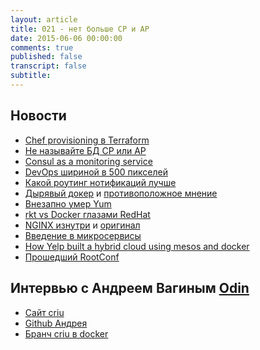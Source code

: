```yaml
---
layout: article
title: 021 - нет больше CP и AP
date: 2015-06-06 00:00:00
comments: true
published: false
transcript: false
subtitle:
---
```


## Новости

* [Chef provisioning в Terraform](https://github.com/hashicorp/terraform/blob/master/CHANGELOG.md#052-may-15-2015)
* [Не называйте БД CP или AP](https://martin.kleppmann.com/2015/05/11/please-stop-calling-databases-cp-or-ap.html)
* [Consul as a monitoring service](https://speakerdeck.com/sethvargo/consul-as-a-monitoring-service)
* [DevOps шириной в 500 пикселей](http://habrahabr.ru/post/258751/)
* [Какой роутинг нотификаций лучше](https://ctrlok.com/?p=137)
* [Дырявый докер](http://www.banyanops.com/blog/analyzing-docker-hub/) и [противоположное мнение](http://jpetazzo.github.io/2015/05/27/docker-images-vulnerabilities/)
* [Внезапно умер Yum](http://dnf.baseurl.org/2015/05/11/yum-is-dead-long-live-dnf/)
* [rkt vs Docker глазами RedHat](http://rhelblog.redhat.com/2015/05/05/rkt-appc-and-docker-a-take-on-the-linux-container-upstream/)
* [NGINX изнутри](http://habrahabr.ru/post/260065/) и [оригинал](http://nginx.com/blog/inside-nginx-how-we-designed-for-performance-scale/)
* [Введение в микросервисы](http://nginx.com/blog/introduction-to-microservices/)
* [How Yelp built a hybrid cloud using mesos and docker](https://mesosphere.com/blog/2015/06/09/containers-clouds-and-code-how-yelp-built-a-hybrid-cloud-using-mesos-and-docker/)
* [Прошедший RootConf](http://rootconf.ru/)

## Интервью c Андреем Вагиным [Odin](http://www.odin.com)

* [Сайт criu](http://criu.org)
* [Github Андрея](https://github.com/avagin/)
* [Бранч criu в docker](https://github.com/boucher/docker/tree/boucher-cr)
